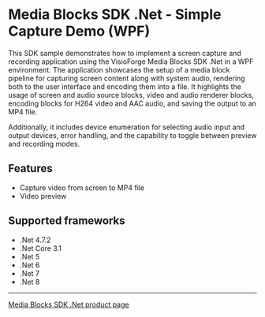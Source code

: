 # Media Blocks SDK .Net - Simple Capture Demo (WPF)

This SDK sample demonstrates how to implement a screen capture and recording application using the VisioForge Media Blocks SDK .Net in a WPF environment. The application showcases the setup of a media block pipeline for capturing screen content along with system audio, rendering both to the user interface and encoding them into a file. It highlights the usage of screen and audio source blocks, video and audio renderer blocks, encoding blocks for H264 video and AAC audio, and saving the output to an MP4 file.

Additionally, it includes device enumeration for selecting audio input and output devices, error handling, and the capability to toggle between preview and recording modes.

## Features

- Capture video from screen to MP4 file
- Video preview

## Supported frameworks

- .Net 4.7.2
- .Net Core 3.1
- .Net 5
- .Net 6
- .Net 7
- .Net 8

---

[Media Blocks SDK .Net product page](https://www.visioforge.com/media-blocks-sdk)
